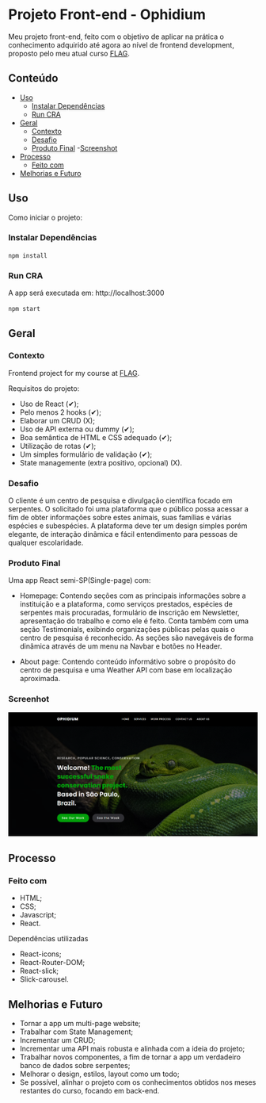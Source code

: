 # Projeto Front-end - Ophidium

Meu projeto front-end, feito com o objetivo de aplicar na prática o conhecimento adquirido até agora ao nível de frontend development, proposto pelo meu atual curso [FLAG](https://flag.pt/curso/full-stack-web-developer).

## Conteúdo

- [Uso](#uso)
  - [Instalar Dependências](#instalar-dependências)
  - [Run CRA](#run-CRA)
- [Geral](#geral)
  - [Contexto](#contexto)
  - [Desafio](#desafio)
  - [Produto Final](#produto-final) -[Screenshot](#screenshot)
- [Processo](#processo)
  - [Feito com](#feito-com)
- [Melhorias e Futuro](#melhorias-e-futuro)

## Uso

Como iniciar o projeto:

### Instalar Dependências

`npm install`

### Run CRA

A app será executada em: http://localhost:3000

`npm start`

## Geral

### Contexto

Frontend project for my course at [FLAG](https://https://flag.pt/curso/full-stack-web-developer).

Requisitos do projeto:
- Uso de React (✔); 
- Pelo menos 2 hooks (✔);
- Elaborar um CRUD (X);
- Uso de API externa ou dummy (✔);
- Boa semântica de HTML e CSS adequado (✔);
- Utilização de rotas (✔);
- Um simples formulário de validação (✔);
- State managemente (extra positivo, opcional) (X). 
  

### Desafio

O cliente é um centro de pesquisa e divulgação científica focado em serpentes. 
O solicitado foi uma plataforma que o público possa acessar a fim de obter informações sobre estes animais, suas famílias e várias espécies e subespécies. A plataforma deve ter um design simples porém elegante, de interação dinâmica e fácil entendimento para pessoas de qualquer escolaridade. 


### Produto Final

Uma app React semi-SP(Single-page) com:

- Homepage: Contendo seções com as principais informações sobre a instituição e a plataforma, como serviços prestados, espécies de serpentes mais procuradas, formulário de inscrição em Newsletter, apresentação do trabalho e como ele é feito. Conta também com uma seção Testimonials, exibindo organizações públicas pelas quais o centro de pesquisa é reconhecido. As seções são navegáveis de forma dinâmica através de um menu na Navbar e botões no Header.
  
- About page: Contendo conteúdo informátivo sobre o propósito do centro de pesquisa e uma Weather API com base em localização aproximada.

### Screenhot

![](src/assets/images/screenshot.png)

## Processo

### Feito com

- HTML;
- CSS;
- Javascript;
- React.
  

Dependências utilizadas
- React-icons;
- React-Router-DOM;
- React-slick;
- Slick-carousel.

## Melhorias e Futuro

- Tornar a app um multi-page website;
- Trabalhar com State Management;
- Incrementar um CRUD;
- Incrementar uma API mais robusta e alinhada com a ideia do projeto;
- Trabalhar novos componentes, a fim de tornar a app um verdadeiro banco de dados sobre serpentes;
- Melhorar o design, estilos, layout como um todo;
- Se possível, alinhar o projeto com os conhecimentos obtidos nos meses restantes do curso, focando em back-end.
